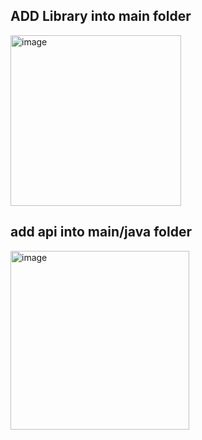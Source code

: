 ## ADD Library into main folder
<img width="273" alt="image" src="https://github.com/user-attachments/assets/b00e6417-a83b-4af3-82cb-2d9146a91909">

## add api into main/java folder
<img width="286" alt="image" src="https://github.com/user-attachments/assets/f22d3398-7121-4d95-a3b3-29a8f8250362">

